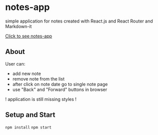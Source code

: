 # notes-app

simple application for notes created with React.js and React Router and Markdown-it

[Click to see notes-app](https://memeraki.github.io/notes-app/)

## About

User can:

- add new note
- remove note from the list
- after click on note date go to single note page
- use "Back" and "Forward" buttons in browser

! application is still missing styles !

## Setup and Start

`npm install`
`npm start`
